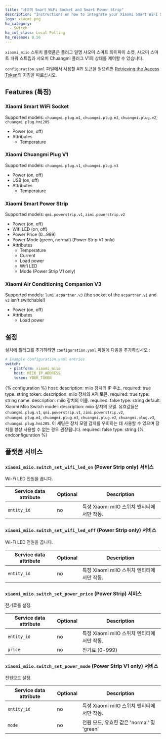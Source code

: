 ```yaml
---
title: "샤오미 Smart WiFi Socket and Smart Power Strip"
description: "Instructions on how to integrate your Xiaomi Smart WiFi Socket aka Plug or Xiaomi Smart Power Strip within Home Assistant."
logo: xiaomi.png
ha_category:
  - Switch
ha_iot_class: Local Polling
ha_release: 0.56
---
```


`xiaomi_miio` 스위치 플랫폼은 플러그 일명 샤오미 스마트 와이파이 소켓, 샤오미 스마트 파워 스트립과 샤오미 Chuangmi 플러그 V1의 상태를 제어할 수 있습니다.

`configuration.yaml` 파일에서 사용할 API 토큰을 얻으려면 [Retrieving the Access Token](/integrations/vacuum.xiaomi_miio/#retrieving-the-access-token)의 지침을 따르십시오.

## Features (특징)

### Xiaomi Smart WiFi Socket

Supported models: `chuangmi.plug.m1`, `chuangmi.plug.m3`, `chuangmi.plug.v2`, `chuangmi.plug.hmi205`

- Power (on, off)
- Attributes
  - Temperature

### Xiaomi Chuangmi Plug V1

Supported models: `chuangmi.plug.v1`, `chuangmi.plug.v3`

- Power (on, off)
- USB (on, off)
- Attributes
  - Temperature

### Xiaomi Smart Power Strip

Supported models: `qmi.powerstrip.v1`, `zimi.powerstrip.v2`

- Power (on, off)
- Wifi LED (on, off)
- Power Price (0...999)
- Power Mode (green, normal) (Power Strip V1 only)
- Attributes
  - Temperature
  - Current
  - Load power
  - Wifi LED
  - Mode (Power Strip V1 only)

### Xiaomi Air Conditioning Companion V3

Supported models: `lumi.acpartner.v3` (the socket of the `acpartner.v1` and `v2` isn't switchable!)

* Power (on, off)
* Attributes
  - Load power

## 설정

설치에 플러그를 추가하려면 `configuration.yaml` 파일에 다음을 추가하십시오 :

```yaml
# Example configuration.yaml entries
switch:
  - platform: xiaomi_miio
    host: MIIO_IP_ADDRESS
    token: YOUR_TOKEN
```

{% configuration %}
host:
  description: miio 장치의 IP 주소.
  required: true
  type: string
token:
  description: miio 장치의 API 토큰.
  required: true
  type: string
name:
  description: miio 장치의 이름.
  required: false
  type: string
  default: Xiaomi Miio Switch
model:
  description: miio 장치의 모델. 유효값들은 `chuangmi.plug.v1`, `qmi.powerstrip.v1`, `zimi.powerstrip.v2`, `chuangmi.plug.m1`, `chuangmi.plug.m3`, `chuangmi.plug.v2`, `chuangmi.plug.v3`, `chuangmi.plug.hmi205`. 이 세팅은 장치 모델 감지를 우회하는 데 사용할 수 있으며 장치를 항상 사용할 수 없는 경우 권장됩니다.
  required: false
  type: string
{% endconfiguration %}

## 플랫폼 서비스

### `xiaomi_miio.switch_set_wifi_led_on` (Power Strip only) 서비스

Wi-Fi LED 전원을 끕니다. 

| Service data attribute    | Optional | Description                                             |
|---------------------------|----------|---------------------------------------------------------|
| `entity_id`               |       no | 특정 Xiaomi miIO 스위치 엔티티에서만 작동.       |

### `xiaomi_miio.switch_set_wifi_led_off` (Power Strip only) 서비스

Wi-Fi LED 전원을 끕니다.

| Service data attribute    | Optional | Description                                             |
|---------------------------|----------|---------------------------------------------------------|
| `entity_id`               |       no | 특정 Xiaomi miIO 스위치 엔티티에서만 작동.       |

### `xiaomi_miio.switch_set_power_price` (Power Strip) 서비스

전기료를 설정.

| Service data attribute    | Optional | Description                                             |
|---------------------------|----------|---------------------------------------------------------|
| `entity_id`               |       no | 특정 Xiaomi miIO 스위치 엔티티에서만 작동.       |
| `price`                   |       no | 전기료 (0-999)                      |

### `xiaomi_miio.switch_set_power_mode` (Power Strip V1 only) 서비스

전원모드 설정.

| Service data attribute    | Optional | Description                                                   |
|---------------------------|----------|---------------------------------------------------------------|
| `entity_id`               |       no | 특정 Xiaomi miIO 스위치 엔티티에서만 작동.           |
| `mode`                    |       no | 전원 모드, 유효한 값은 'normal' 및 'green'             |
